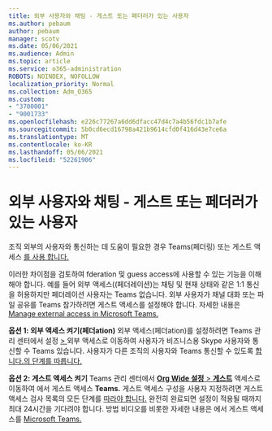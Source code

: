 ```yaml
---
title: 외부 사용자와 채팅 - 게스트 또는 페더러가 있는 사용자
ms.author: pebaum
author: pebaum
manager: scotv
ms.date: 05/06/2021
ms.audience: Admin
ms.topic: article
ms.service: o365-administration
ROBOTS: NOINDEX, NOFOLLOW
localization_priority: Normal
ms.collection: Adm_O365
ms.custom:
- "3700001"
- "9001733"
ms.openlocfilehash: e226c77267a6dd6dfacc47d4c7a4b56fdc1b7afe
ms.sourcegitcommit: 5b0cd6ecd16798a421b9614cfd0f416d43e7ce6a
ms.translationtype: MT
ms.contentlocale: ko-KR
ms.lasthandoff: 05/06/2021
ms.locfileid: "52261906"
---
```

# <a name="chat-with-external-users---guests-or-federated-users"></a>외부 사용자와 채팅 - 게스트 또는 페더러가 있는 사용자

조직 외부의 사용자와 통신하는 데 도움이 필요한 경우 Teams(페더링) 또는 게스트 액세스 [를 사용 합니다.](https://docs.microsoft.com/microsoftteams/manage-external-access#external-access-vs-guest-access)

이러한 차이점을 검토하여 fderation 및 guess access에 사용할 수 있는 기능을 이해해야 합니다. 예를 들어 외부 액세스((페더레이션)는 채팅 및 현재 상태와 같은 1:1 통신을 허용하지만 페더레이션 사용자는 Teams 없습니다. 외부 사용자가 채널 대화 또는 파일 공유를 Teams 참가하려면 게스트 액세스를 설정해야 합니다. 자세한 내용은 [Manage external access in Microsoft Teams.](https://docs.microsoft.com/microsoftteams/manage-external-access#external-access-vs-guest-access)

**옵션 1: 외부 액세스 켜기(페더ation)** 외부 액세스(페더ation)를 설정하려면 Teams 관리 센터에서 설정 [   > ](https://admin.teams.microsoft.com/company-wide-settings/external-communications) 외부 액세스로 이동하여 사용자가 비즈니스용 Skype 사용자와 통신할 수 Teams 있습니다. 사용자가 다른 조직의 사용자와 Teams 통신할 수 있도록 [합니다.의 단계를 따릅니다.](https://docs.microsoft.com/microsoftteams/manage-external-access#let-your-teams-users-chat-and-communicate-with-users-in-another-organization)

**옵션 2: 게스트 액세스 켜기** Teams 관리 센터에서 [ **Org Wide 설정**  >  **게스트**](https://admin.teams.microsoft.com/company-wide-settings/guest-configuration) 액세스로 이동하여 에서 게스트 액세스 **Teams.** 게스트 액세스 구성을 사용자 지정하려면 게스트 액세스 검사 목록의 모든 단계를 [따라야 합니다.](https://docs.microsoft.com/microsoftteams/guest-access-checklist) 완전히 완료되면 설정이 적용될 때까지 최대 24시간을 기다려야 합니다. 방법 비디오를 비롯한 자세한 내용은 에서 게스트 액세스를 [Microsoft Teams.](https://docs.microsoft.com/microsoftteams/guest-access)